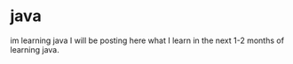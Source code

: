 # java
im learning java
I will be posting here what I learn in the next 1-2 months of learning java.
